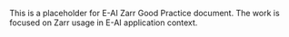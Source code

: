 This is a placeholder for E-AI Zarr Good Practice document. The work is focused on Zarr usage in E-AI application context. 

